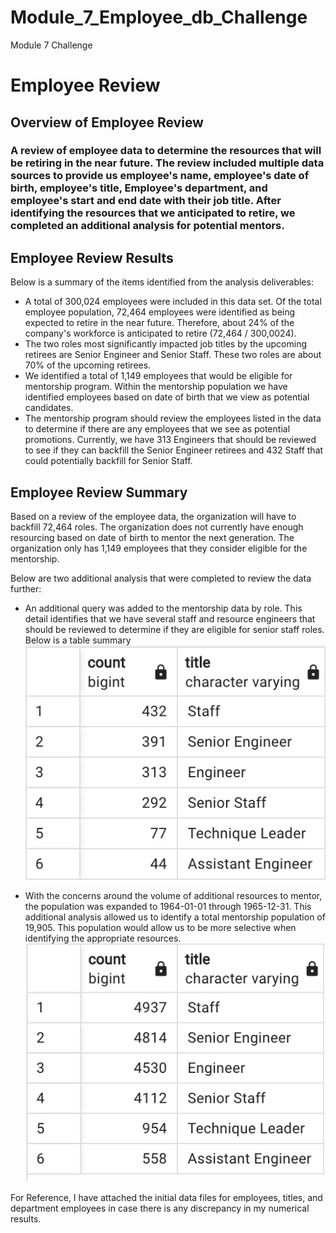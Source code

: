 # Module_7_Employee_db_Challenge
Module 7 Challenge
# Employee Review 

## Overview of Employee Review
### A review of employee data to determine the resources that will be retiring in the near future. The review included multiple data sources to provide us employee's name, employee's date of birth, employee's title, Employee's department, and employee's start and end date with their job title. After identifying the resources that we anticipated to retire, we completed an additional analysis for potential mentors. 

## Employee Review Results
Below is a summary of the items identified from the analysis deliverables: 
- A total of 300,024 employees were included in this data set. Of the total employee population, 72,464 employees were identified as being expected to retire in the near future. Therefore, about 24% of the company's workforce is anticipated to retire (72,464 / 300,0024). 
- The two roles most significantly impacted job titles by the upcoming retirees are Senior Engineer and Senior Staff. These two roles are about 70% of the upcoming retirees. 
- We identified a total of 1,149 employees that would be eligible for mentorship program. Within the mentorship population we have identified employees based on date of birth that we view as potential candidates. 
- The mentorship program should review the employees listed in the data to determine if there are any employees that we see as potential promotions. Currently, we have 313 Engineers that should be reviewed to see if they can backfill the Senior Engineer retirees and 432 Staff that could potentially backfill for Senior Staff. 

## Employee Review Summary
Based on a review of the employee data, the organization will have to backfill 72,464 roles. The organization does not currently have enough resourcing based on date of birth to mentor the next generation. The organization only has 1,149 employees that they consider eligible for the mentorship.

Below are two additional analysis that were completed to review the data further: 
- An additional query was added to the mentorship data by role. This detail identifies that we have several staff and resource engineers that should be reviewed to determine if they are eligible for senior staff roles. Below is a table summary
![Role Review](https://github.com/codfjenn/Module_7_Employee_db_Challenge/blob/main/Mentorship_Role.png)

- With the concerns around the volume of additional resources to mentor, the population was expanded to 1964-01-01 through 1965-12-31. This additional analysis allowed us to identify a total mentorship population of 19,905. This population would allow us to be more selective when identifying the appropriate resources. 
![Expanded Mentorship](https://github.com/codfjenn/Module_7_Employee_db_Challenge/blob/main/Mentorship_expanded.png)

For Reference, I have attached the initial data files for employees, titles, and department employees in case there is any discrepancy in my numerical results. 
